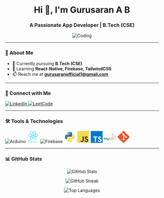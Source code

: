 <h1 align="center">Hi 👋, I'm Gurusaran A B</h1>
<h3 align="center">A Passionate App Developer | B.Tech (CSE)</h3>

<p align="center">
  <img src="https://i.pinimg.com/originals/8d/62/1f/8d621f66f551b6a39072473d52280ff0.gif" alt="Coding" width="400"/>
</p>

---

### 🚀 About Me
- 🔭 Currently pursuing **B.Tech (CSE)**
- 🌱 Learning **React-Native, Firebase, TailwindCSS**
- 📫 Reach me at **gurusaranofficial1@gmail.com**

---

### 🔗 Connect with Me
<p align="left">
  <a href="https://linkedin.com/in/gurusaranab" target="_blank">
    <img src="https://img.shields.io/badge/LinkedIn-0077B5?style=for-the-badge&logo=linkedin&logoColor=white" alt="LinkedIn"/>
  </a>
  <a href="https://www.leetcode.com/gurusaran_1205" target="_blank">
    <img src="https://img.shields.io/badge/LeetCode-FFA116?style=for-the-badge&logo=leetcode&logoColor=white" alt="LeetCode"/>
  </a>
</p>

---

### 🛠 Tools & Technologies
<p align="left">
  <img src="https://cdn.worldvectorlogo.com/logos/arduino-1.svg" alt="Arduino" width="40" height="40"/>
  <img src="https://raw.githubusercontent.com/devicons/devicon/master/icons/react/react-original-wordmark.svg" alt="React Native" width="40" height="40"/>
  <img src="https://www.vectorlogo.zone/logos/firebase/firebase-icon.svg" alt="Firebase" width="40" height="40"/>
  <img src="https://raw.githubusercontent.com/devicons/devicon/master/icons/python/python-original.svg" alt="Python" width="40" height="40"/>
  <img src="https://raw.githubusercontent.com/devicons/devicon/master/icons/javascript/javascript-original.svg" alt="JavaScript" width="40" height="40"/>
  <img src="https://raw.githubusercontent.com/devicons/devicon/master/icons/typescript/typescript-original.svg" alt="TypeScript" width="40" height="40"/>
  <img src="https://raw.githubusercontent.com/devicons/devicon/master/icons/mysql/mysql-original-wordmark.svg" alt="MySQL" width="40" height="40"/>
  <img src="https://raw.githubusercontent.com/devicons/devicon/master/icons/git/git-original.svg" alt="Git" width="40" height="40"/>
</p>

---

### 📊 GitHub Stats
<p align="center">
  <img src="https://github-readme-stats.vercel.app/api?username=gurusaran1205&show_icons=true&theme=radical" alt="GitHub Stats"/>
</p>
<p align="center">
  <img src="https://github-readme-streak-stats.herokuapp.com/?user=gurusaran1205&theme=radical" alt="GitHub Streak"/>
</p>
<p align="center">
  <img src="https://github-readme-stats.vercel.app/api/top-langs/?username=gurusaran1205&layout=compact&theme=radical" alt="Top Languages"/>
</p>

